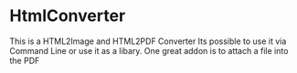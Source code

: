 # HtmlConverter
This is a HTML2Image and HTML2PDF Converter
Its possible to use it via Command Line or use it as a libary.
One great addon is to attach a file into the PDF
